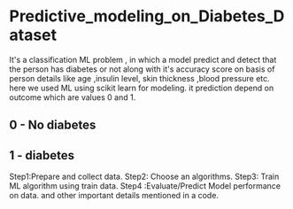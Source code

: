 # Predictive_modeling_on_Diabetes_Dataset
It's  a classification ML problem , in which  a model  predict and detect  that the person has diabetes or not  along with it's accuracy score on basis of person details like age ,insulin level, skin thickness ,blood pressure etc. here we used ML using  scikit learn for modeling.  it prediction  depend on outcome  which are values 0 and 1.
## 0 - No diabetes
## 1 - diabetes

Step1:Prepare and collect data.
Step2: Choose an algorithms. 
Step3: Train  ML algorithm  using train  data. 
Step4 :Evaluate/Predict  Model performance on data. 
 and other important details mentioned in a code.
